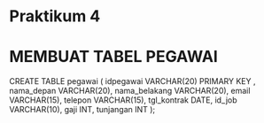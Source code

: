# Praktikum 4
# MEMBUAT TABEL PEGAWAI

CREATE TABLE pegawai (
    idpegawai VARCHAR(20) PRIMARY KEY ,
    nama_depan VARCHAR(20),
    nama_belakang VARCHAR(20),
    email VARCHAR(15),
    telepon VARCHAR(15),
    tgl_kontrak DATE,
    id_job VARCHAR(10),
    gaji INT,
    tunjangan INT
);
